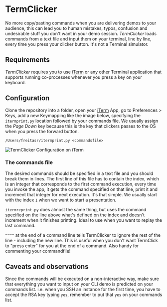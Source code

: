 # TermClicker

No more copy/pasting commands when you are delivering demos to your audience, this can lead you to human mistakes, typos, confusion and undesirable stuff you don't want in your demo session. *TermClicker* loads commands from a text file and input them on your terminal, line by line, every time you press your clicker button. It's not a Terminal simulator.

## Requirements

*TermClicker* requires you to use [iTerm] or any other Terminal application that supports running co-processes whenever you press a key on your keyboard.

## Configuration

Clone the repository into a folder, open your [iTerm] App, go to Preferences > Keys, add a new Keymapping like the image below, specifying the `itermprint.py` location followed by your commands file. We usually assign the *Page Down* key because this is the key that clickers passes to the OS when you press the forward button.

`/Users/freitasr/itermprint.py <commandsfile>`

![TermClicker Configuration on iTerm](https://s3.amazonaws.com/freitasrtempfiles/TermClickeriTermConfig.png)

### The commands file

The desired commands should be specified in a text file and you should break them in lines. The first line of this file has to contain the index, which is an integer that corresponds to the first command execution, every time you invoke the app, it gets the command specified on that line, print it and increment that integer for next execution. It's that simple. We usually start with the index `1` when we want to start a presentation.

`itermreprint.py` does almost the same thing, but uses the command specified on the line above what's defined on the index and doesn't increment when it finishes printing. Ideal to use when you want to replay the last command.

`^^^^` at the end of a command line tells TermClicker to ignore the rest of the line - including the new line. This is useful when you don't want TermClick to "press enter" for you at the end of a command.  Also handy for commenting your commandfile!

## Caveats and observations

Since the commands will be executed on a non-interactive way, make sure that everything you want to input on your CLI demo is predicted on your commands list. i.e. when you SSH an instance for the first time, you have to accept the RSA key typing `yes`, remember to put that `yes` on your commands list.




[iTerm]: https://www.iterm2.com/
